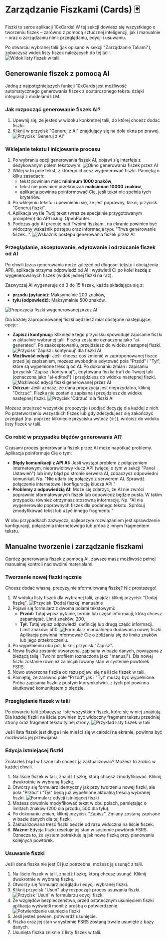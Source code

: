 # Zarządzanie Fiszkami (Cards) 🃏

Fiszki to serce aplikacji 10xCards! W tej sekcji dowiesz się wszystkiego o tworzeniu fiszek – zarówno z pomocą sztucznej inteligencji, jak i manualnie – oraz o zarządzaniu nimi: przeglądaniu, edycji i usuwaniu.

Po otwarciu wybranej talii (jak opisano w sekcji "Zarządzanie Taliami"), zobaczysz widok listy fiszek należących do tej talii. ![Widok listy fiszek w talii](images/pl_03_widok_listy_fiszek.png)

## Generowanie fiszek z pomocą AI

Jedną z najpotężniejszych funkcji 10xCards jest możliwość automatycznego generowania fiszek z dostarczonego tekstu dzięki integracji z modelami LLM.

### Jak rozpocząć generowanie fiszek AI?

1.  Upewnij się, że jesteś w widoku konkretnej talii, do której chcesz dodać fiszki.
2.  Kliknij w przycisk "Generuj z AI" znajdujący się na dole okna po prawej.
    ![Przycisk 'Generuj z AI'](images/pl_03_przycisk_generuj_AI.png)

### Wklejanie tekstu i inicjowanie procesu

1.  Po wybraniu opcji generowania fiszek AI, pojawi się interfejs z dedykowanym polem tekstowym.
    ![Okno generowania fiszek przez AI](images/pl_03_okno_generowania_AI.png)
2.  Wklej w to pole tekst, z którego chcesz wygenerować fiszki. Pamiętaj o kilku zasadach:
    *   tekst powinien mieć **minimum 1000 znaków**,
    *   tekst nie powinien przekraczać **maksimum 10000 znaków**,
    *   aplikacja powinna poinformować Cię, jeśli tekst nie spełnia tych kryteriów.
3.  Po wklejeniu tekstu i upewnieniu się, że jest poprawny, kliknij przycisk "Generuj fiszki".
4.  Aplikacja wyśle Twój tekst (wraz ze specjalnie przygotowanym promptem) do API usługi OpenRouter.
5.  Podczas gdy AI pracuje nad Twoimi fiszkami, na ekranie powinien być widoczny wskaźnik postępu oraz informacja typu "Trwa generowanie fiszek...".
    ![Wskaźnik postępu generowania fiszek przez AI](images/pl_03_AI_wskaznik_postepu.png)

### Przeglądanie, akceptowanie, edytowanie i odrzucanie fiszek od AI

Po chwili (czas generowania może zależeć od długości tekstu i obciążenia API), aplikacja otrzyma odpowiedź od AI i wyświetli Ci po kolei każdą z wygenerowanych fiszek (widok jednej fiszki na raz).

Zazwyczaj AI wygeneruje od 3 do 15 fiszek, każda składająca się z:
*   **przodu (pytanie):** Maksymalnie 200 znaków,
*   **tyłu (odpowiedź):** Maksymalnie 500 znaków.

![Propozycja fiszki wygenerowanej przez AI](images/pl_03_AI_lista_propozycji_fiszek.png)

Dla każdej zaproponowanej fiszki będziesz miał dostępne następujące opcje:

*   **Zapisz i kontynuuj:** Kliknięcie tego przycisku spowoduje zapisanie fiszki w aktualnie wybranej talii. Fiszka zostanie oznaczona jako "ai-generated". Po zaakceptowaniu, przejdziesz do widoku następnej fiszki.
    ![Przycisk 'Zapisz i kontynuuj' dla fiszki AI](images/pl_03_AI_przycisk_zapisz.png)
*   **Możliwość edycji:** Jeśli chcesz coś zmienić w zaproponowanej fiszce przed jej zapisaniem, możesz swobodnie edytować pola "Przód" i "Tył", które są wypełnione treścią od AI. Po dokonaniu zmian i zapisaniu (przycisk "Zapisz i kontynuuj"), edytowana fiszka trafi do Twojej talii (oznaczona jako "ai-edited") i przejdziesz do widoku następnej fiszki.
    ![Możliwość edycji fiszki generowanej przez AI](images/pl_03_AI_mozliwosc_edycji.png)
*   **Odrzuć:** Jeśli uznasz, że dana propozycja jest nieprzydatna, kliknij "Odrzuć". Fiszka nie zostanie zapisana i przejdziesz do widoku następnej fiszki.
    ![Przycisk 'Odrzuć' dla fiszki AI](images/pl_03_AI_przycisk_odrzuc.png)

Możesz przejrzeć wszystkie propozycje i podjąć decyzję dla każdej z nich. Po przetworzeniu wszystkich fiszek lub gdy zdecydujesz się zakończyć przegląd (np. poprzez kliknięcie przycisku wstecz (<-)), wrócisz do widoku listy fiszek w talii.

### Co robić w przypadku błędów generowania AI?

Czasami proces generowania fiszek przez AI może napotkać problemy. Aplikacja poinformuje Cię o tym:

*   **Błędy komunikacji z API AI:** Jeśli wystąpi problem z połączeniem internetowym, nieprawidłowy klucz API (więcej o tym w sekcji "Panel Ustawień") lub inny błąd po stronie serwera AI, zobaczysz odpowiedni komunikat. Np. "Nie udało się połączyć z serwerem AI. Sprawdź połączenie internetowe i konfigurację klucza API."
*   **Problemy z odpowiedzią AI:** Może się zdarzyć, że AI nie zwróci poprawnie sformatowanych fiszek lub odpowiedź będzie pusta. W takim przypadku również otrzymasz stosowną informację. Np. "AI nie wygenerowało poprawnych fiszek dla podanego tekstu. Spróbuj zmodyfikować tekst lub użyć innego fragmentu."

W obu przypadkach zazwyczaj najlepszym rozwiązaniem jest sprawdzenie konfiguracji, połączenia internetowego lub próba z innym fragmentem tekstu.

## Manualne tworzenie i zarządzanie fiszkami

Oprócz generowania fiszek z pomocą AI, zawsze masz możliwość pełnej manualnej kontroli nad swoimi materiałami.

### Tworzenie nowej fiszki ręcznie

Chcesz dodać własną, precyzyjnie sformułowaną fiszkę? Nic prostszego!

1.  W widoku listy fiszek dla wybranej talii, znajdź i kliknij przycisk "Dodaj fiszkę".
    ![Przycisk 'Dodaj fiszkę' manualnie](images/pl_03_przycisk_dodaj_manualnie.png)
2.  Pojawi się formularz z dwoma polami tekstowymi:
    *   **Przód:** Tutaj wpisz pytanie, termin lub część informacji, którą chcesz zapamiętać. Limit znaków: 200,
    *   **Tył:** Tutaj wpisz odpowiedź, definicję lub drugą część informacji. Limit znaków: 500.
    ![Formularz manualnego dodawania nowej fiszki](images/pl_03_formularz_manualnego_dodawania.png)
    Aplikacja powinna informować Cię o zbliżaniu się do limitu znaków lub jego przekroczeniu.
3.  Po wypełnieniu obu pól, kliknij przycisk "Zapisz".
4.  Nowa fiszka zostanie utworzona, zapisana w bazie danych, powiązana z bieżącą talią i Twoim profilem (oznaczona jako "manual"). Dla nowej fiszki zostanie również zainicjalizowany stan w systemie powtórek FSRS.
5.  Nowo utworzona fiszka od razu pojawi się na liście fiszek w talii.
6.  Pamiętaj, że zarówno pole "Przód", jak i "Tył" muszą być wypełnione. Próba zapisania fiszki z pustym którymkolwiek z tych pól powinna skutkować komunikatem o błędzie.

### Przeglądanie fiszek w talii

Po otwarciu talii zobaczysz listę wszystkich fiszek, które się w niej znajdują. Dla każdej fiszki na liście powinien być widoczny fragment tekstu przedniej strony oraz fragment tekstu tylnej strony. ![Przykład listy fiszek w talii](images/pl_03_lista_fiszek_w_talii_przyklad.png)

Jeśli lista fiszek jest długa i nie mieści się w całości na ekranie, powinna być możliwość jej przewijania.

### Edycja istniejącej fiszki

Znalazłeś błąd w fiszce lub chcesz ją zaktualizować? Możesz to zrobić w każdej chwili.

1.  Na liście fiszek w talii, znajdź fiszkę, którą chcesz zmodyfikować. Kliknij dwukrotnie w wybraną fiszkę.
2.  Otworzy się formularz identyczny jak przy tworzeniu nowej fiszki, ale pola "Przód" i "Tył" będą już wypełnione aktualną treścią wybranej fiszki.
    ![Formularz edycji istniejącej fiszki](images/pl_03_formularz_edycji_fiszki.png)
3.  Możesz dowolnie modyfikować tekst w obu polach, pamiętając o limitach znaków (200 dla przodu, 500 dla tyłu).
4.  Po dokonaniu zmian, kliknij przycisk "Zapisz". Zmiany zostaną zapisane w bazie danych dla tej fiszki.
5.  Zaktualizowana treść fiszki będzie od razu widoczna na liście fiszek.
6.  **Ważne:** Edycja fiszki resetuje jej stan w systemie powtórek FSRS. Oznacza to, że system potraktuje ją jak nową fiszkę przy planowaniu kolejnych powtórek.

### Usuwanie fiszki

Jeśli dana fiszka nie jest Ci już potrzebna, możesz ją usunąć z talii.

1.  Na liście fiszek w talii, znajdź fiszkę, którą chcesz usunąć. Kliknij dwukrotnie w wybraną fiszkę.
2.  Otworzy się formularz podglądu i edycji wybranej fiszki.
3.  Kliknij przycisk "Usuń" aby rozpocząć proces usuwania fiszki.
    ![Przycisk 'Usuń' w formularzu edycji fiszki](images/pl_03_przycisk_usun_fiszke.png)
4.  Ze względów bezpieczeństwa, przed ostatecznym usunięciem fiszki aplikacja wyświetli monit z prośbą o potwierdzenie.
    ![Potwierdzenie usunięcia fiszki](images/pl_03_potwierdzenie_usuniecia_fiszki.png)
5.  Jeśli jesteś pewien, potwierdź usunięcie.
6.  Fiszka oraz jej stan w systemie FSRS zostaną trwale usunięte z bazy danych.
7.  Usunięta fiszka zniknie z listy fiszek w talii.
